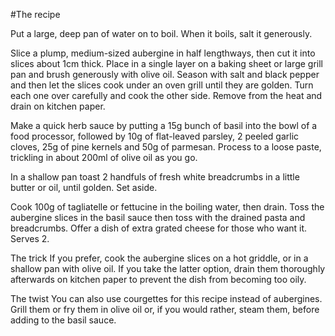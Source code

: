 #The recipe 

Put a large, deep pan of water on to boil. When it boils, salt it generously.

Slice a plump, medium-sized aubergine in half lengthways, then cut it into slices about 1cm thick. Place in a single layer on a baking sheet or large grill pan and brush generously with olive oil. Season with salt and black pepper and then let the slices cook under an oven grill until they are golden. Turn each one over carefully and cook the other side. Remove from the heat and drain on kitchen paper.

Make a quick herb sauce by putting a 15g bunch of basil into the bowl of a food processor, followed by 10g of flat-leaved parsley, 2 peeled garlic cloves, 25g of pine kernels and 50g of parmesan. Process to a loose paste, trickling in about 200ml of olive oil as you go.

In a shallow pan toast 2 handfuls of fresh white breadcrumbs in a little butter or oil, until golden. Set aside.

Cook 100g of tagliatelle or fettucine in the boiling water, then drain. Toss the aubergine slices in the basil sauce then toss with the drained pasta and breadcrumbs. Offer a dish of extra grated cheese for those who want it. Serves 2.

The trick 
If you prefer, cook the aubergine slices on a hot griddle, or in a shallow pan with olive oil. If you take the latter option, drain them thoroughly afterwards on kitchen paper to prevent the dish from becoming too oily.

The twist
You can also use courgettes for this recipe instead of aubergines. Grill them or fry them in olive oil or, if you would rather, steam them, before adding to the basil sauce.
